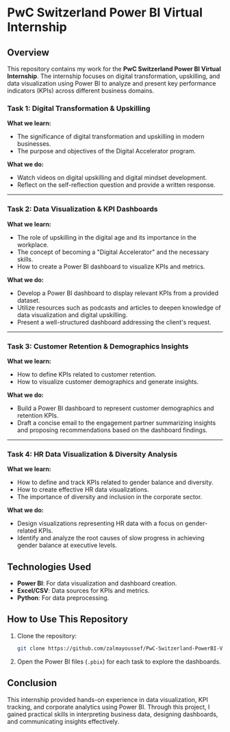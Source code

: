 # PwC Switzerland Power BI Virtual Internship

## Overview
This repository contains my work for the **PwC Switzerland Power BI Virtual Internship**. The internship focuses on digital transformation, upskilling, and data visualization using Power BI to analyze and present key performance indicators (KPIs) across different business domains.

### Task 1: Digital Transformation & Upskilling
**What we learn:**
- The significance of digital transformation and upskilling in modern businesses.
- The purpose and objectives of the Digital Accelerator program.

**What we do:**
- Watch videos on digital upskilling and digital mindset development.
- Reflect on the self-reflection question and provide a written response.

---

### Task 2: Data Visualization & KPI Dashboards
**What we learn:**
- The role of upskilling in the digital age and its importance in the workplace.
- The concept of becoming a "Digital Accelerator" and the necessary skills.
- How to create a Power BI dashboard to visualize KPIs and metrics.

**What we do:**
- Develop a Power BI dashboard to display relevant KPIs from a provided dataset.
- Utilize resources such as podcasts and articles to deepen knowledge of data visualization and digital upskilling.
- Present a well-structured dashboard addressing the client's request.

---

### Task 3: Customer Retention & Demographics Insights
**What we learn:**
- How to define KPIs related to customer retention.
- How to visualize customer demographics and generate insights.

**What we do:**
- Build a Power BI dashboard to represent customer demographics and retention KPIs.
- Draft a concise email to the engagement partner summarizing insights and proposing recommendations based on the dashboard findings.

---

### Task 4: HR Data Visualization & Diversity Analysis
**What we learn:**
- How to define and track KPIs related to gender balance and diversity.
- How to create effective HR data visualizations.
- The importance of diversity and inclusion in the corporate sector.

**What we do:**
- Design visualizations representing HR data with a focus on gender-related KPIs.
- Identify and analyze the root causes of slow progress in achieving gender balance at executive levels.

## Technologies Used
- **Power BI**: For data visualization and dashboard creation.
- **Excel/CSV**: Data sources for KPIs and metrics.
- **Python**: For data preprocessing.

## How to Use This Repository
1. Clone the repository:
   ```bash
   git clone https://github.com/zalmayoussef/PwC-Switzerland-PowerBI-Virtual-Internship.git
   ```
2. Open the Power BI files (`.pbix`) for each task to explore the dashboards.

## Conclusion
This internship provided hands-on experience in data visualization, KPI tracking, and corporate analytics using Power BI. Through this project, I gained practical skills in interpreting business data, designing dashboards, and communicating insights effectively.


